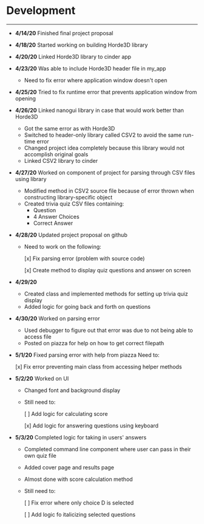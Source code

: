 # Development

---
 - **4/14/20** Finished final project proposal
 
 - **4/18/20** Started working on building Horde3D library
 
 - **4/20/20** Linked Horde3D library to cinder app
 
 - **4/23/20** Was able to include Horde3D header file in my_app
    - Need to fix error where application window doesn't open
    
 - **4/25/20** Tried to fix runtime error that prevents application window from opening
    
 - **4/26/20** Linked nanogui library in case that would work better than Horde3D
    - Got the same error as with Horde3D
    - Switched to header-only library called CSV2 to avoid the same run-time error
    - Changed project idea completely because this library would not accomplish original goals
    - Linked CSV2 library to cinder
    
 - **4/27/20** Worked on component of project for parsing through CSV files using library
    - Modified method in CSV2 source file because of error thrown when constructing library-specific object
    - Created trivia quiz CSV files containing:
        - Question
        - 4 Answer Choices
        - Correct Answer
        
 - **4/28/20** Updated project proposal on github
    - Need to work on the following:
  
        [x] Fix parsing error (problem with source code)
        
        [x] Create method to display quiz questions and answer on screen
        
 - **4/29/20**
    - Created class and implemented methods for setting up trivia quiz display
    - Added logic for going back and forth on questions
    
 - **4/30/20** Worked on parsing error
    - Used debugger to figure out that error was due to not being able to access file
    - Posted on piazza for help on how to get correct filepath
    
 - **5/1/20** Fixed parsing error with help from piazza
    Need to:
    
      [x] Fix error preventing main class from accessing helper methods
        
 - **5/2/20** Worked on UI
    - Changed font and background display
    - Still need to:
    
        [ ] Add logic for calculating score
        
        [x] Add logic for answering questions using keyboard   
             
 - **5/3/20** Completed logic for taking in users' answers
    - Completed command line component where user can pass in their own quiz file
    - Added cover page and results page
    - Almost done with score calculation method
    - Still need to:
    
        [ ] Fix error where only choice D is selected
        
        [ ] Add logic fo italicizing selected questions
